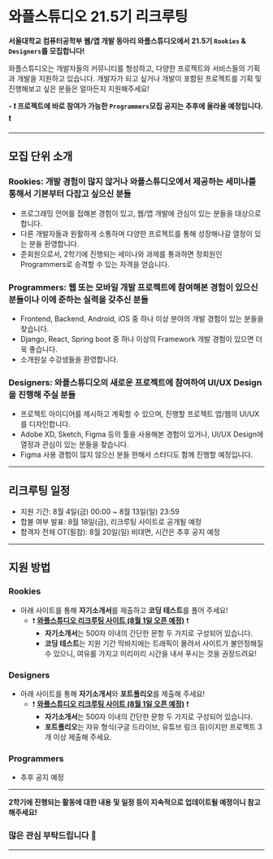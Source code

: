 # 와플스튜디오 21.5기 리크루팅

**서울대학교 컴퓨터공학부 웹/앱 개발 동아리 와플스튜디오에서 21.5기 `Rookies` & `Designers`를 모집합니다!**

와플스튜디오는 개발자들의 커뮤니티를 형성하고, 다양한 프로젝트와 서비스들의 기획과 개발을 지원하고 있습니다. 개발자가 되고 싶거나 개발이 포함된 프로젝트를 기획 및 진행해보고 싶은 분들은 얼마든지 지원해주세요!

**- ❗ 프로젝트에 바로 참여가 가능한 `Programmers`모집 공지는 추후에 올라올 예정입니다. ❗**

<hr/>

## 모집 단위 소개

### Rookies: 개발 경험이 많지 않거나 와플스튜디오에서 제공하는 세미나를 통해서 기본부터 다잡고 싶으신 분들
* 프로그래밍 언어를 접해본 경험이 있고, 웹/앱 개발에 관심이 있는 분들을 대상으로 합니다.
* 다른 개발자들과 원활하게 소통하며 다양한 프로젝트를 통해 성장해나갈 열정이 있는 분들 환영합니다.
* 준회원으로서, 2학기에 진행되는 세미나와 과제를 통과하면 정회원인 Programmers로 승격할 수 있는 자격을 얻습니다.

### Programmers: 웹 또는 모바일 개발 프로젝트에 참여해본 경험이 있으신 분들이나 이에 준하는 실력을 갖추신 분들
* Frontend, Backend, Android, iOS 중 하나 이상 분야의 개발 경험이 있는 분들을 찾습니다.
* Django, React, Spring boot 중 하나 이상의 Framework 개발 경험이 있으면 더욱 좋습니다.
* 소개원실 수강생들을 환영합니다.

### Designers: 와플스튜디오의 새로운 프로젝트에 참여하여 UI/UX Design을 진행해 주실 분들
* 프로젝트 아이디어를 제시하고 계획할 수 있으며, 진행할 프로젝트 앱/웹의 UI/UX를 디자인합니다.
* Adobe XD, Sketch, Figma 등의 툴을 사용해본 경험이 있거나, UI/UX Design에 열정과 관심이 있는 분들을 찾습니다.
* Figma 사용 경험이 많지 않으신 분들 한해서 스터디도 함께 진행할 예정입니다.

<hr/>

## 리크루팅 일정
* 지원 기간: 8월 4일(금) 00:00 ~ 8월 13일(일) 23:59
* 합불 여부 발표: 8월 18일(금), 리크루팅 사이트로 공개될 예정
* 합격자 전체 OT(필참): 8월 20일(일) 비대면, 시간은 추후 공지 예정

<hr/>

## 지원 방법

### Rookies

* 아래 사이트를 통해 **자기소개서**를 제출하고 **코딩 테스트**를 풀어 주세요!
  * ❗ **[와플스튜디오 리크루팅 사이트 (8월 1일 오픈 예정)](wacruit.wafflestudio.com)** ❗
    * **자기소개서**는 500자 이내의 간단한 문항 두 가지로 구성되어 있습니다. 
    * **코딩 테스트**는 지원 기간 막바지에는 트래픽이 몰려서 사이트가 불안정해질 수 있으니, 여유를 가지고 미리미리 시간을 내서 푸시는 것을 권장드려요!

### Designers
* 아래 사이트를 통해 **자기소개서**와 **포트폴리오**를 제출해 주세요! 
  * ❗ **[와플스튜디오 리크루팅 사이트 (8월 1일 오픈 예정)](wacruit.wafflestudio.com)** ❗
    * **자기소개서**는 500자 이내의 간단한 문항 두 가지로 구성되어 있습니다.
    * **포트폴리오**는 자유 형식(구글 드라이브, 유튜브 링크 등)이지만 프로젝트 3개 이상 제출해 주세요.

### Programmers
* 추후 공지 예정

<hr/>

**2학기에 진행되는 활동에 대한 내용 및 일정 등이 지속적으로 업데이트될 예정이니 참고해주세요!**

### 많은 관심 부탁드립니다 🥰

<hr/>